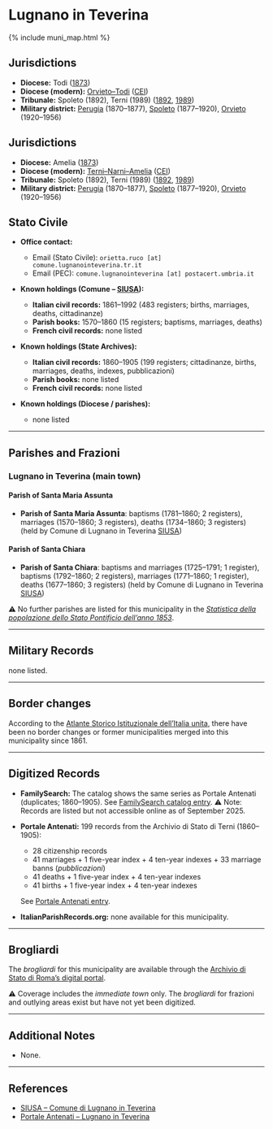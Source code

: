# Lugnano in Teverina

{% include muni_map.html %}

## Jurisdictions

* **Diocese:** Todi ([1873](https://www.google.it/books/edition/Il_libro_de_comuni_del_Regno_d_Italia_co/WF9mfeJJcDEC?gbpv=1))
* **Diocese (modern):** [Orvieto–Todi](../dio/orvieto_todi.md) ([CEI](https://www.chiesacattolica.it/annuario-cei/ricerca-parrocchie/))
* **Tribunale:** Spoleto (1892), Terni (1989) ([1892](https://www.google.it/books/edition/Bollettino_ufficiale_del_Ministero_di_gr/kRXd4t5fK-0C?hl=en&gbpv=1&pg=PA457&printsec=frontcover), [1989](https://www.google.it/books/edition/Gazzetta_ufficiale_della_Repubblica_ital/-Z6nogg-qMQC?hl=en&gbpv=1&pg=RA8-PA38&printsec=frontcover))
* **Military district:** [Perugia](../mil/perugia.md) (1870–1877), [Spoleto](../mil/spoleto.md) (1877–1920), [Orvieto](../mil/spoleto.md) (1920–1956)

## Jurisdictions

* **Diocese:** Amelia ([1873](https://www.google.it/books/edition/Il_libro_de_comuni_del_Regno_d_Italia_co/WF9mfeJJcDEC?gbpv=1))
* **Diocese (modern):** [Terni–Narni–Amelia](../dio/terni_narni_amelia.md) ([CEI](https://www.chiesacattolica.it/annuario-cei/ricerca-parrocchie/))
* **Tribunale:** Spoleto (1892), Terni (1989) ([1892](https://www.google.it/books/edition/Bollettino_ufficiale_del_Ministero_di_gr/kRXd4t5fK-0C?hl=en&gbpv=1&pg=PA457&printsec=frontcover), [1989](https://www.google.it/books/edition/Gazzetta_ufficiale_della_Repubblica_ital/-Z6nogg-qMQC?hl=en&gbpv=1&pg=RA8-PA38&printsec=frontcover))
* **Military district:** [Perugia](../mil/perugia.md) (1870–1877), [Spoleto](../mil/spoleto.md) (1877–1920), [Orvieto](../mil/spoleto.md) (1920–1956)

## Stato Civile

* **Office contact:**

  * Email (Stato Civile): `orietta.ruco [at] comune.lugnanointeverina.tr.it`
  * Email (PEC): `comune.lugnanointeverina [at] postacert.umbria.it`

* **Known holdings (Comune – [SIUSA](https://siusa-archivi.cultura.gov.it/cgi-bin/siusa/pagina.pl?TipoPag=comparc&Chiave=305508)):**

  * **Italian civil records:** 1861–1992 (483 registers; births, marriages, deaths, cittadinanze)
  * **Parish books:** 1570–1860 (15 registers; baptisms, marriages, deaths)
  * **French civil records:** none listed

* **Known holdings (State Archives):**

  * **Italian civil records:** 1860–1905 (199 registers; cittadinanze, births, marriages, deaths, indexes, pubblicazioni)
  * **Parish books:** none listed
  * **French civil records:** none listed

* **Known holdings (Diocese / parishes):**

  * none listed

---

## Parishes and Frazioni

### Lugnano in Teverina (main town)

#### Parish of Santa Maria Assunta

* **Parish of Santa Maria Assunta**: baptisms (1781–1860; 2 registers), marriages (1570–1860; 3 registers), deaths (1734–1860; 3 registers) (held by Comune di Lugnano in Teverina [SIUSA](https://siusa-archivi.cultura.gov.it/cgi-bin/siusa/pagina.pl?TipoPag=comparc&Chiave=305508))

#### Parish of Santa Chiara

* **Parish of Santa Chiara**: baptisms and marriages (1725–1791; 1 register), baptisms (1792–1860; 2 registers), marriages (1771–1860; 1 register), deaths (1677–1860; 3 registers) (held by Comune di Lugnano in Teverina [SIUSA](https://siusa-archivi.cultura.gov.it/cgi-bin/siusa/pagina.pl?TipoPag=comparc&Chiave=305508))

⚠️ No further parishes are listed for this municipality in the *[Statistica della popolazione dello Stato Pontificio dell’anno 1853](https://www.google.it/books/edition/Statistics_della_popolazione_dello_Stato/v6dCAQAAMAAJ)*.

---

## Military Records

none listed.

---

## Border changes

According to the [Atlante Storico Istituzionale dell’Italia unita](http://dati.san.beniculturali.it/asi/local/), there have been no border changes or former municipalities merged into this municipality since 1861.

---

## Digitized Records

* **FamilySearch:**
  The catalog shows the same series as Portale Antenati (duplicates; 1860–1905).
  See [FamilySearch catalog entry](https://www.familysearch.org/en/search/catalog/779070).
  ⚠️ Note: Records are listed but not accessible online as of September 2025.

* **Portale Antenati:** 199 records from the Archivio di Stato di Terni (1860–1905):

  * 28 citizenship records
  * 41 marriages + 1 five-year index + 4 ten-year indexes + 33 marriage banns (*pubblicazioni*)
  * 41 deaths + 1 five-year index + 4 ten-year indexes
  * 41 births + 1 five-year index + 4 ten-year indexes

  See [Portale Antenati entry](https://antenati.cultura.gov.it/search-registry/?localita=lugnano%20in%20teverina).

* **ItalianParishRecords.org:** none available for this municipality.

---

## Brogliardi

The *brogliardi* for this municipality are available through the [Archivio di Stato di Roma’s digital portal](https://imagoarchiviodistatoroma.cultura.gov.it/Gregoriano/s_brogliardi.php?Provincia=Spoleto&Denominazione=Lugnano).

⚠️ Coverage includes the *immediate town* only. The *brogliardi* for frazioni and outlying areas exist but have not yet been digitized.

---

## Additional Notes

* None.

---

## References

* [SIUSA – Comune di Lugnano in Teverina](https://siusa-archivi.cultura.gov.it/cgi-bin/siusa/pagina.pl?TipoPag=comparc&Chiave=305508)
* [Portale Antenati – Lugnano in Teverina](https://antenati.cultura.gov.it/search-registry/?localita=lugnano%20in%20teverina)
